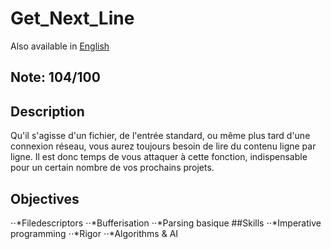 # Get_Next_Line

Also available in [English](Readme.md)

## Note: 104/100

## Description

Qu'il s'agisse d'un fichier, de l'entrée standard, ou même plus tard d'une connexion réseau, vous aurez toujours besoin de lire du contenu ligne par ligne. Il est donc temps de vous attaquer à cette fonction, indispensable pour un certain nombre de vos prochains projets.

## Objectives
⋅⋅*Filedescriptors 
⋅⋅*Bufferisation 
⋅⋅*Parsing basique 
##Skills
⋅⋅*Imperative programming 
⋅⋅*Rigor 
⋅⋅*Algorithms & AI 

